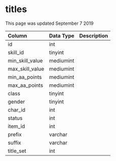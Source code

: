 # titles

This page was updated September 7 2019

| Column | Data Type | Description |
| :--- | :--- | :--- |
| id | int |  |
| skill\_id | tinyint |  |
| min\_skill\_value | mediumint |  |
| max\_skill\_value | mediumint |  |
| min\_aa\_points | mediumint |  |
| max\_aa\_points | mediumint |  |
| class | tinyint |  |
| gender | tinyint |  |
| char\_id | int |  |
| status | int |  |
| item\_id | int |  |
| prefix | varchar |  |
| suffix | varchar |  |
| title\_set | int |  |


